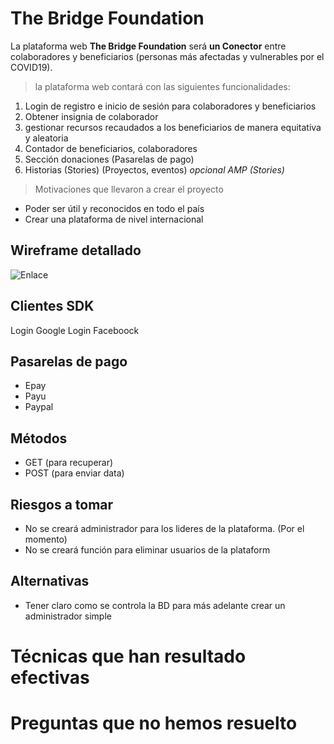 # The Bridge Foundation
La plataforma web **The Bridge Foundation** será **un Conector** entre colaboradores y
beneficiarios (personas más afectadas y vulnerables por el COVID19). 

>la plataforma web contará con las siguientes funcionalidades:
1. Login de registro e inicio de sesión para colaboradores y beneficiarios
2. Obtener insignia de colaborador
3. gestionar recursos recaudados a los beneficiarios de manera equitativa y aleatoria
4. Contador de beneficiarios, colaboradores
5. Sección donaciones (Pasarelas de pago)
6. Historias (Stories) (Proyectos, eventos) *opcional AMP (Stories)*

>Motivaciones que llevaron a crear el proyecto
- Poder ser útil y reconocidos en todo el país
- Crear una plataforma de nivel internacional
  
## Wireframe detallado

![Enlace](https://theleakycauldron.store/public/img/RFCs.png)

## Clientes SDK 
Login Google
Login Faceboock

## Pasarelas de pago 
- Epay
- Payu
- Paypal


## Métodos
- GET (para recuperar)
- POST (para enviar data)

## Riesgos a tomar 
- No se creará administrador para los lideres de la plataforma. (Por el momento)
- No se creará función para eliminar usuarios de la plataform

## Alternativas 
- Tener claro como se controla la BD para más adelante crear un administrador simple
  
# Técnicas que han resultado efectivas

# Preguntas que no hemos resuelto

<!-- Cada colaborador puede realizar sus aportes, donaciones y/o intercambiar su intelecto con algunas empresas que están dispuestas a retribuir dicho trabajo con ayudas. -->


<!-- The Bridge Foundation es un **conector** de colaboradores y beneficiarios. 
Los colaboradores pueden ayudar con donaciones y/o Crowdsourcing que se puede intercambiar con alunas empresas para intercambiar por dinero o alimentos.  -->
<!-- 
1. LIsta enumerada
    - Hola subLista -->
<!-- ___ -->

<!-- *En cursiva* -->
<!-- **Negrita** -->
<!-- ***Negrita con cursiva*** -->
<!-- [Enlace](http://google.com/) -->
<!-- ![Enlace](https://theleakycauldron.store/public/img/RFCs.png)
<http://enlacesintitulo>
    
    Esto es un `codigo`
    Esto es un codigo -->

